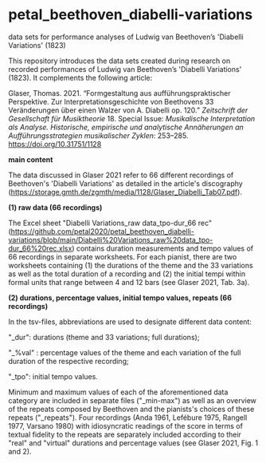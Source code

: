 # petal_beethoven_diabelli-variations
data sets for performance analyses of Ludwig van Beethoven’s 'Diabelli Variations' (1823)

This repository introduces the data sets created during research on recorded performances of Ludwig van Beethoven’s 'Diabelli Variations' (1823). It complements the following article:

Glaser, Thomas. 2021. “Formgestaltung aus aufführungspraktischer Perspektive. Zur Interpretationsgeschichte von Beethovens 33 Veränderungen über einen Walzer von A. Diabelli op. 120.” *Zeitschrift der Gesellschaft für Musiktheorie* 18. Special Issue: *Musikalische Interpretation als Analyse. Historische, empirische und analytische Annäherungen an Aufführungsstrategien musikalischer Zyklen*: 253–285. https://doi.org/10.31751/1128

**main content**

The data discussed in Glaser 2021 refer to 66 different recordings of Beethoven's 'Diabelli Variations' as detailed in the article's discography (https://storage.gmth.de/zgmth/media/1128/Glaser_Diabelli_Tab07.pdf).

**(1) raw data (66 recordings)**

The Excel sheet "Diabelli Variations_raw data_tpo-dur_66 rec" (https://github.com/petal2020/petal_beethoven_diabelli-variations/blob/main/Diabelli%20Variations_raw%20data_tpo-dur_66%20rec.xlsx) contains duration measurements and tempo values of 66 recordings in separate worksheets. For each pianist, there are two worksheets containing (1) the durations of the theme and the 33 variations as well as the total duration of a recording and (2) the initial tempi within formal units that range between 4 and 12 bars (see Glaser 2021, Tab. 3a).

**(2) durations, percentage values, initial tempo values, repeats (66 recordings)**

In the tsv-files, abbreviations are used to designate different data content:

"_dur": durations (theme and 33 variations; full durations);

"_%val" : percentage values of the theme and each variation of the full duration of the respective recording;

"_tpo": initial tempo values.

Minimum and maximum values of each of the aforementioned data category are included in separate files ("_min-max") as well as an overview of the repeats composed by Beethoven and the pianists's choices of these repeats ("_repeats"). Four recordings (Anda 1961, Lefébure 1975, Rangell 1977, Varsano 1980) with idiosyncratic readings of the score in terms of textual fidelity to the repeats are separately included according to their "real" and "virtual" durations and percentage values (see Glaser 2021, Fig. 1 and 2).
